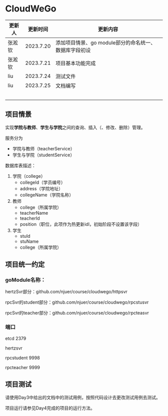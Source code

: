 # CloudWeGo

| 更新人 | 更新时间      | 更新内容                            |
|-----|-----------|---------------------------------|
| 张淞钦 | 2023.7.20 | 添加项目情景、go module部分的命名统一、数据库字段初设 |
| 张淞钦 | 2023.7.21 | 项目基本功能完成                        |
| liu | 2023.7.24 | 测试文件                            |
| liu | 2023.7.25 | 文档编写                            |
|     |           |                                 |
|     |           |                                 |
|     |           |                                 |
|     |           |                                 |
|     |           |                                 |



## 项目情景

实现**学院与教师**、**学生与学院**之间的查询、插入（、修改、删除）管理。

服务分为

- 学院与教师（teacherService）
- 学生与学院（studentService）

数据库表描述：

1. 学院（college）
   - collegeId（学员编号）
   - address（学院地址）
   - collegeName（学院名称）
2. 教师
   - college（所属学院）
   - teacherName
   - teacherId
   - position（职位，此项作为热更新idl，初始阶段不设置该字段）
3. 学生
   - stuId
   - stuName
   - college（所属学院）

## 项目统一约定

### goModule名称：

hertzSvr部分：github.com/njuer/course/cloudwego/httpsvr

rpcSvr的student部分：github.com/njuer/course/cloudwego/rpcstusvr

rpcSvr的teacher部分：github.com/njuer/course/cloudwego/rpcteasvr

### 端口

etcd 2379

hertzsvr 

rpcstudent 9998

rpcteacher 9999

## 项目测试

请使用Day3中给出的文档中的测试用例，按照代码设计去更改测试用例去测试。

项目运行请参见Day4完成的项目的运行方法。